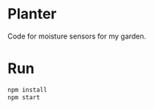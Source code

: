 # Planter

Code for moisture sensors for my garden.

# Run

```javascript
npm install
npm start
```
